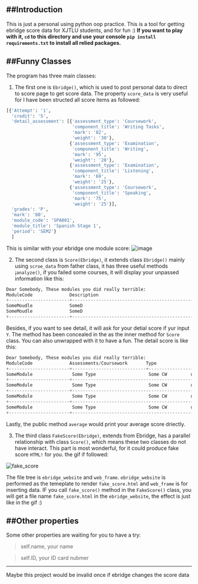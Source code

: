 ##Introduction
---------

This is just a personal using python oop practice. This is a tool for getting ebridge score data for XJTLU students, and for fun :) **If you want to play with it, `cd` to this directory and use your console `pip install requirements.txt` to install all relied packages.**


##Funny Classes
---------

The program has three main classes:
1. The first one is `Ebridge()`, which is used to post personal data to direct to score page to get score data. The property `score_data` is very useful for I have been structed all score items as followed:  
```python
[{'Attempt': '1',
  'credit': '5',
  'detail_assessment': [{'assessment_type': 'Coursework',
                         'component_title': 'Writing Tasks',
                         'mark': '82',
                         'weight': '30'},
                        {'assessment_type': 'Examination',
                         'component_title': 'Writing',
                         'mark': '95',
                         'weight': '20'},
                        {'assessment_type': 'Examination',
                         'component_title': 'Listening',
                         'mark': '69',
                         'weight': '25'},
                        {'assessment_type': 'Coursework',
                         'component_title': 'Speaking',
                         'mark': '75',
                         'weight': '25'}],
  'grades': 'P',
  'mark': '80',
  'module_code': 'SPA001',
  'module_title': 'Spanish Stage 1',
  'period': 'SEM2'}
  ]
  ```
  This is similar with your ebridge one module score:
  ![image](http://ww3.sinaimg.cn/large/0060lm7Tly1fko0vy0flrj31kw0enacu.jpg)

2. The second class is `Score(Ebridge)`, it extends class `Ebridge()` mainly using `scroe_data` from father class, it has three useful methods ¡`analyze()`, if you failed some courses, it will display your unpassed information like this: 
```python
Dear Somebody, These modules you did really terrible: 
ModuleCode              Description                                                     YourScore
+-----------------------+----------------------------------------------------------------+----------+
SomeMoudle              SomeD                                                             Score under 40
SomeMoudle              SomeD                                                             Score under 40
+-----------------------+----------------------------------------------------------------+----------+
```

Besides, if you want to see detail, it will ask for your detial score if yur input `Y`. The method has been concealed in the as the inner method for `Score` class. You can also unwrapped with it to have a fun. The detail score is like this:
```python
Dear Somebody, These modules you did really terrible: 
ModuleCode              Assessments/Coursework       Type                YourScore
+-----------------------+----------------------------+-----------------+----------+
SomeModule               Some Type                    Some CW         under 40
+-----------------------+----------------------------------------------+----------+
SomeModule               Some Type                    Some CW         under 40
+-----------------------+----------------------------------------------+----------+
SomeModule               Some Type                    Some CW         under 40
+-----------------------+----------------------------------------------+----------+
SomeModule               Some Type                    Some CW         under 40
+-----------------------+----------------------------------------------+----------+
```

Lastly, the public method `average` would print your average score driectly. 

3. The third class `FakeScore(Ebridge)`, extends from Ebridge, has a parallel relationship with class `Score()`, which means these two classes do not have interact. This part is most wonderful, for it could produce fake score `HTML!` for you. the gif if followed:

![fake_score](http://ww3.sinaimg.cn/large/0060lm7Tly1fkqabf09j3g30qo0f04qs.gif)


The file tree is `ebridge_website` and `web_frame`. `ebridge_website` is performed as the temeplate to render `fake_score.html` and `web_frame` is for inserting data. IF you call `fake_score()` method in the `FakeScore()` class, you will get a file name `fake_score.html` in the `ebridge_website`, the effect is just like in the gif :) 


##Other properties
------------------

Some other properties are waiting for you to have a try:

> self.name, your name

> self.ID, your ID card nubmer

---------
Maybe this project would be invalid once if ebridge changes the score data
